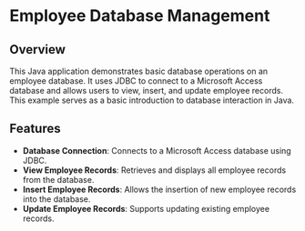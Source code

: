 # Employee Database Management

## Overview

This Java application demonstrates basic database operations on an employee database. It uses JDBC to connect to a Microsoft Access database and allows users to view, insert, and update employee records. This example serves as a basic introduction to database interaction in Java.

## Features

- **Database Connection**: Connects to a Microsoft Access database using JDBC.
- **View Employee Records**: Retrieves and displays all employee records from the database.
- **Insert Employee Records**: Allows the insertion of new employee records into the database.
- **Update Employee Records**: Supports updating existing employee records.


